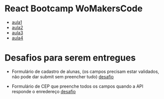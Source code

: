 # React Bootcamp WoMakersCode

- [aula1](./aula-1-javascript-avancado)
- [aula2](./aula-2-lets-react)
- [aula3](./aula-3-lets-input-react)
- [aula4](./aula-4-lets-context-everything)

# Desafios para serem entregues
 - Formulário de cadastro de alunas, (os campos precisam estar validados, não pode dar submit sem preencher tudo)
  [desafio](./aula-3-lets-input-react)

  - Formulário de CEP que preenche todos os campos quando a API responde o enredereço
  [desafio](./aula-3-lets-input-react/live/cep-api)
